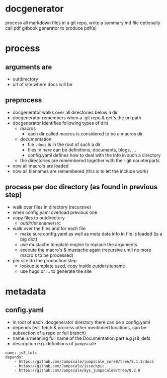 
# docgenerator

process all markdown files in a git repo, write a summary.md file
optionally call pdf gitbook generator to produce pdf(s)

# process

## arguments are

- outdirectory
- url of site where docs will be

## preprocess

- docgenerator walks over all directories below a dir
- docgenerator remembers when a .git repo & get's the url path
- docgenerator identifies following types of dirs
    - macros
        - each dir called macros is considered to be a macros dir
    - documentation
        - file ```.docs``` is in the root of such a dir
        - files in here can be definitions, documents, blogs, ...
        - config.yaml defines how to deal with the info in such a directory
    - the directories are remembered together with their git counterparts
- now all macro's are loaded
- now all filenames are remembered (this is to let the include work)

## process per doc directory (as found in previous step)

- walk over files in directory (recursive)
- when config.yaml overload previous one
- copy files to outdirectory
    - $outdir/$sitename/src
- walk over the files and for each file
    - make sure config.yaml as well as meta data info in file is loaded (is a big dict)
    - use mustache template engine to replace the arguments
    - execute the macro's & mustache again (recursive until no more macro's to be processed)
- per site do the production step
    - lookup template used, copy inside $outdir/$sitename
    - use hugo or ... to generate the site

# metadata

## config.yaml

- in root of each .docgenerator directory there can be a config.yaml
- depends (will fetch & process other mentioned locations, can be subsection of a repo or full branch)
- name is meaning full name of the Documentation part e.g js8_defs
- description e.g. definitions of jumpscale
```
name: js8_lots
depends:
    - https://github.com/Jumpscale/jumpscale_core8/tree/8.1.2/docs
    - https://github.com/Jumpscale/jscockpit
    - https://github.com/Jumpscale/ays_jumpscale8/tree/8.2.0
```
